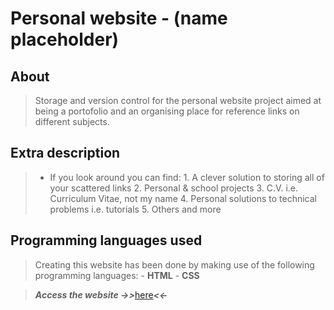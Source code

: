 # Personal website - (name placeholder)

## About

>	Storage and version control for the personal website project aimed at being a portofolio
	and an organising place for reference links on different subjects.

## Extra description

>	- If you look around you can find:
		1. A clever solution to storing all of your scattered links
		2. Personal & school projects
		3. C.V. i.e. Curriculum Vitae, not my name
		4. Personal solutions to technical problems i.e. tutorials
		5. Others and more

## Programming languages used

>	Creating this website has been done by making use of the following programming languages:
	- **HTML**
	- **CSS**

>	***Access the website ->>***[here](https://google.com)***<<-***
